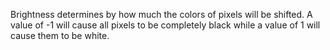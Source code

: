Brightness determines by how much the colors of pixels will be shifted. A value of -1 will cause all pixels to be completely black while a value of 1 will cause them to be white.
